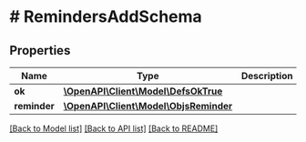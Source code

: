 # # RemindersAddSchema

## Properties

Name | Type | Description | Notes
------------ | ------------- | ------------- | -------------
**ok** | [**\OpenAPI\Client\Model\DefsOkTrue**](DefsOkTrue.md) |  |
**reminder** | [**\OpenAPI\Client\Model\ObjsReminder**](ObjsReminder.md) |  |

[[Back to Model list]](../../README.md#models) [[Back to API list]](../../README.md#endpoints) [[Back to README]](../../README.md)
